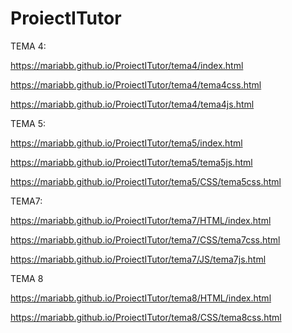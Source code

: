 # ProiectITutor

TEMA 4:

https://mariabb.github.io/ProiectITutor/tema4/index.html

https://mariabb.github.io/ProiectITutor/tema4/tema4css.html

https://mariabb.github.io/ProiectITutor/tema4/tema4js.html

TEMA 5:

https://mariabb.github.io/ProiectITutor/tema5/index.html

https://mariabb.github.io/ProiectITutor/tema5/tema5js.html

https://mariabb.github.io/ProiectITutor/tema5/CSS/tema5css.html

TEMA7:


https://mariabb.github.io/ProiectITutor/tema7/HTML/index.html

https://mariabb.github.io/ProiectITutor/tema7/CSS/tema7css.html

https://mariabb.github.io/ProiectITutor/tema7/JS/tema7js.html

TEMA 8

https://mariabb.github.io/ProiectITutor/tema8/HTML/index.html


https://mariabb.github.io/ProiectITutor/tema8/CSS/tema8css.html




